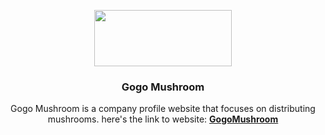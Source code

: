 <p align="center">
    <img align="center" width="220px" height="90px" src="https://ik.imagekit.io/ansln/gogomushroom/tr:q-25/headlogo.png">
</p>
<h3 align="center">Gogo Mushroom</h3>
<p align="center">Gogo Mushroom is a company profile website that focuses on distributing mushrooms. here's the link to website: <b><a href="https://gogomushroom.com/">GogoMushroom</a></b></p>

